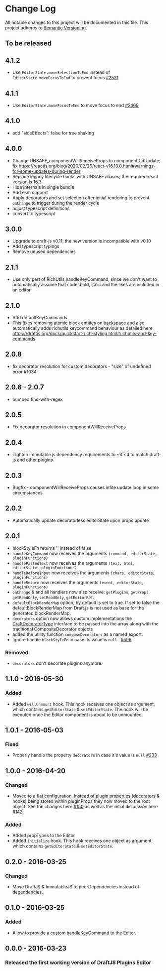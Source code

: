 # Change Log

All notable changes to this project will be documented in this file.
This project adheres to [Semantic Versioning](http://semver.org/).

## To be released

## 4.1.2

- Use `EditorState.moveSelectionToEnd` instead of  `EditorState.moveFocusToEnd` to prevent focus [#2521](https://github.com/draft-js-plugins/draft-js-plugins/issues/2521)

## 4.1.1

- Use `EditorState.moveFocusToEnd` to move focus to end [#2469](https://github.com/draft-js-plugins/draft-js-plugins/issues/2469)

## 4.1.0

- add "sideEffects": false for tree shaking

## 4.0.0

- Change UNSAFE_componentWillReceiveProps to componentDidUpdate; fix https://reactjs.org/blog/2020/02/26/react-v16.13.0.html#warnings-for-some-updates-during-render
- Replace legacy lifecycle hooks with UNSAFE aliases; the required react version is 16.3
- Hide internals in single bundle
- Add esm support
- Apply decorators and set selection after initial rendering to prevent `onChange` to trigger during the render cycle
- adjust typescript definitions
- convert to typescript

## 3.0.0

- Upgrade to draft-js v0.11; the new version is incompatible with v0.10
- Add typescript typings
- Remove unused dependencies

## 2.1.1

- Use only part of RichUtils.handleKeyCommand, since we don't want to automatically assume that code, bold, italic and the likes are included in an editor

## 2.1.0

- Add defaultKeyCommands
- This fixes removing atomic block entities on backspace and also automatically adds richutils keycommand behaviour as detailed here https://draftjs.org/docs/quickstart-rich-styling.html#richutils-and-key-commands

## 2.0.8

- fix decorator resolution for custom decorators - "size" of undefined error #1034

## 2.0.6 - 2.0.7

- bumped find-with-regex

## 2.0.5

- Fix decorator resolution in componentWillReceiveProps

## 2.0.4

- Tighten Immutable.js dependency requirements to ~3.7.4 to match draft-js and other plugins

## 2.0.3

- Bugfix - componentWillReceiveProps causes infite update loop in some circumstances

## 2.0.2

- Automatically update decoratorless editorState upon props update

## 2.0.1

- blockStyleFn returns '' instead of false
- `handleKeyCommand` now receives the arguments `(command, editorState, pluginFunctions)`
- `handlePastedText` now receives the arguments `(text, html, editorState, pluginFunctions)`
- `handleBeforeInput` now receives the arguments `(chars, editorState, pluginFunctions)`
- `handleReturn` now receives the arguments `(event, editorState, pluginFunctions)`
- `onChange` & and all handlers now also receive: `getPlugins`, `getProps`, `getReadOnly`, `setReadOnly`, `getEditorRef`.
- `defaultBlockRenderMap` option, by default is set to true. If set to false the defaultBlockRenderMap from Draft.js is not used as base for the generated blockRenderMap.
- `decorators` option now allows custom implementations the [DraftDecoratorType](https://github.com/facebook/draft-js/blob/master/src/model/decorators/DraftDecoratorType.js) interface to be passed into the array along with the traditional CompositeDecorator objects
- added the utility function `composeDecorators` as a named export.
- Ignore handle `blockStyleFn` in case its value is `null` . [#596](https://github.com/draft-js-plugins/draft-js-plugins/pull/596)

### Removed

- `decorators` don't decorate plugins anymore.

## 1.1.0 - 2016-05-30

### Added

- Added `willUnmount` hook. This hook receives one object as argument, which contains `getEditorState` & `setEditorState`. The hook will be executed once the Editor component is about to be unmounted.

## 1.0.1 - 2016-05-03

### Fixed

- Properly handle the property `decorators` in case it's value is `null` [#233](https://github.com/draft-js-plugins/draft-js-plugins/issues/233)

## 1.0.0 - 2016-04-20

### Changed

- Moved to a flat configuration. Instead of plugin properties (decorators & hooks) being stored within pluginProps they now moved to the root object. See the changes here [#150](https://github.com/draft-js-plugins/draft-js-plugins/pull/150/files) as well as the initial discussion here [#143](https://github.com/draft-js-plugins/draft-js-plugins/issues/143)

### Added

- Added propTypes to the Editor
- Added `initialize` hook. This hook receives one object as argument, which contains `getEditorState` & `setEditorState`.

## 0.2.0 - 2016-03-25

### Changed

- Move DraftJS & ImmutableJS to peerDependencies instead of dependencies.

## 0.1.0 - 2016-03-25

### Added

- Allow to provide a custom handleKeyCommand to the Editor.

## 0.0.0 - 2016-03-23

### Released the first working version of DraftJS Plugins Editor
